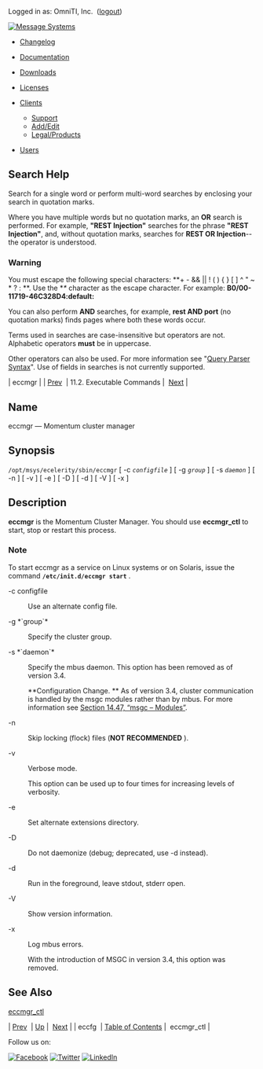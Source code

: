 Logged in as: OmniTI, Inc.  ([logout](https://support.messagesystems.com/logout.php))

[![Message Systems](https://support.messagesystems.com/images/ms-white205.png)](https://support.messagesystems.com/start.php) 

*   [Changelog](https://support.messagesystems.com/start.php?show=changelog)
*   [Documentation](https://support.messagesystems.com/docs/)
*   [Downloads](https://support.messagesystems.com/start.php)

*   [Licenses](https://support.messagesystems.com/license_summary.php)
*   <a href="">Clients</a>
    *   [Support](https://support.messagesystems.com/cs.php)
    *   [Add/Edit](https://support.messagesystems.com/edit_client.php)
    *   [Legal/Products](https://support.messagesystems.com/edit_products.php)
*   [Users](https://support.messagesystems.com/edit_customer.php)

## Search Help

Search for a single word or perform multi-word searches by enclosing your search in quotation marks.

Where you have multiple words but no quotation marks, an **OR** search is performed. For example, **"REST Injection"** searches for the phrase **"REST Injection"**, and, without quotation marks, searches for **REST OR Injection**--the operator is understood.

### Warning

You must escape the following special characters: **+ - && || ! ( ) { } [ ] ^ " ~ * ? : \**. Use the **\** character as the escape character. For example: **B0/00-11719-46C328D4\:default\:**

You can also perform **AND** searches, for example, **rest AND port** (no quotation marks) finds pages where both these words occur.

Terms used in searches are case-insensitive but operators are not. Alphabetic operators **must** be in uppercase.

Other operators can also be used. For more information see "[Query Parser Syntax](https://lucene.apache.org/core/old_versioned_docs/versions/3_0_0/queryparsersyntax.html)". Use of fields in searches is not currently supported.

| eccmgr |
| [Prev](executable.eccfg.php)  | 11.2. Executable Commands |  [Next](executable.eccmgr_ctl.php) |

<a name="executable.eccmgr"></a>
## Name

eccmgr — Momentum cluster manager

## Synopsis

`/opt/msys/ecelerity/sbin/eccmgr` [ -c *`configfile`* ] [ -g *`group`* ] [ -s *`daemon`* ] [ -n ] [ -v ] [ -e ] [ -D ] [ -d ] [ -V ] [ -x ]

<a name="idp14432512"></a>
## Description

**eccmgr** is the Momentum Cluster Manager. You should use **eccmgr_ctl** to start, stop or restart this process.

### Note

To start eccmgr as a service on Linux systems or on Solaris, issue the command **`/etc/init.d/eccmgr start`**       .

<dl class="variablelist">

<dt>-c configfile</dt>

<dd>

Use an alternate config file.

</dd>

<dt>-g *`group`*</dt>

<dd>

Specify the cluster group.

</dd>

<dt>-s *`daemon`*</dt>

<dd>

Specify the mbus daemon. This option has been removed as of version 3.4.

**Configuration Change. ** As of version 3.4, cluster communication is handled by the msgc modules rather than by mbus. For more information see [Section 14.47, “msgc – Modules”](modules.msgc.php "14.47. msgc – Modules").

</dd>

<dt>-n</dt>

<dd>

Skip locking (flock) files (**NOT RECOMMENDED** ).

</dd>

<dt>-v</dt>

<dd>

Verbose mode.

This option can be used up to four times for increasing levels of verbosity.

</dd>

<dt>-e</dt>

<dd>

Set alternate extensions directory.

</dd>

<dt>-D</dt>

<dd>

Do not daemonize (debug; deprecated, use -d instead).

</dd>

<dt>-d</dt>

<dd>

Run in the foreground, leave stdout, stderr open.

</dd>

<dt>-V</dt>

<dd>

Show version information.

</dd>

<dt>-x</dt>

<dd>

Log mbus errors.

With the introduction of MSGC in version 3.4, this option was removed.

</dd>

</dl>

<a name="idp14459200"></a>
## See Also

[eccmgr_ctl](executable.eccmgr_ctl.php "eccmgr_ctl")

| [Prev](executable.eccfg.php)  | [Up](exe.commands.details.php) |  [Next](executable.eccmgr_ctl.php) |
| eccfg  | [Table of Contents](index.php) |  eccmgr_ctl |

Follow us on:

[![Facebook](https://support.messagesystems.com/images/icon-facebook.png)](http://www.facebook.com/messagesystems) [![Twitter](https://support.messagesystems.com/images/icon-twitter.png)](http://twitter.com/#!/MessageSystems) [![LinkedIn](https://support.messagesystems.com/images/icon-linkedin.png)](http://www.linkedin.com/company/message-systems)
